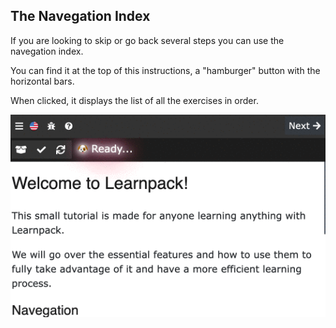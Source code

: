 ## The Navegation Index

If you are looking to skip or go back several steps you can use the navegation index.

You can find it at the top of this instructions, a "hamburger" button with the horizontal bars.

When clicked, it displays the list of all the exercises in order.

![hamburger menu](./.learn/assets/hamburger.gif)